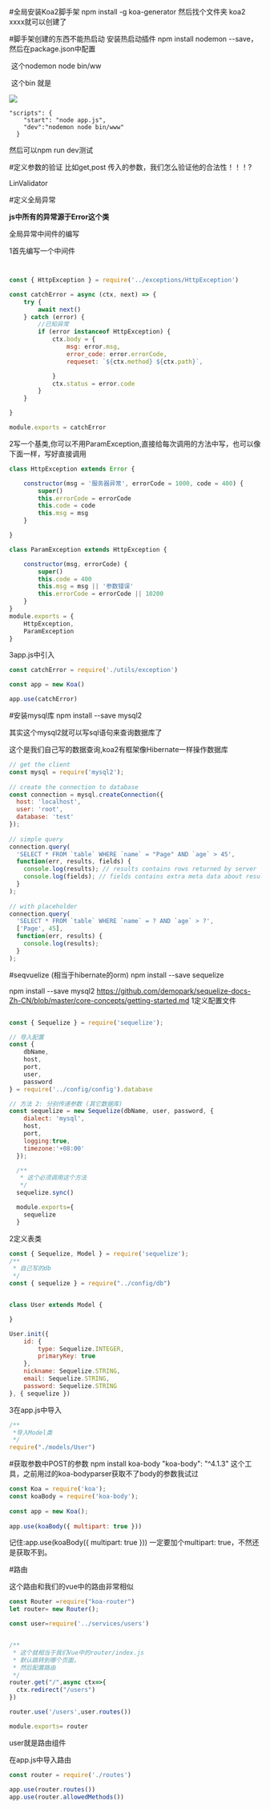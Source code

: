#全局安装Koa2脚手架
	npm install -g koa-generator
	然后找个文件夹
	koa2 xxxx就可以创建了

#脚手架创建的东西不能热启动
	安装热启动插件
	npm install nodemon --save，
	然后在package.json中配置

​	这个nodemon node bin/ww

​	这个bin 就是

![](bin就是node_modules中的bin.JPG)

```
"scripts": {
    "start": "node app.js",
    "dev":"nodemon node bin/www"
  }
```
然后可以npm run dev测试

#定义参数的验证
比如get,post 传入的参数，我们怎么验证他的合法性！！！?

LinValidator

#定义全局异常

**js中所有的异常源于Error这个类**

全局异常中间件的编写

1首先编写一个中间件

```js


const { HttpException } = require('../exceptions/HttpException')

const catchError = async (ctx, next) => {
    try {
        await next()
    } catch (error) {
        //已知异常
        if (error instanceof HttpException) {
            ctx.body = {
                msg: error.msg,
                error_code: error.errorCode,
                requeset: `${ctx.method} ${ctx.path}`,

            }
            ctx.status = error.code
        }
    }

}

module.exports = catchError
```

2写一个基类,你可以不用ParamException,直接给每次调用的方法中写，也可以像下面一样，写好直接调用

```js
class HttpException extends Error {

    constructor(msg = '服务器异常', errorCode = 1000, code = 400) {
        super()
        this.errorCode = errorCode
        this.code = code
        this.msg = msg
    }

}

class ParamException extends HttpException {

    constructor(msg, errorCode) {
        super()
        this.code = 400
        this.msg = msg || '参数错误'
        this.errorCode = errorCode || 10200
    }
}
module.exports = {
    HttpException,
    ParamException
}
```

3app.js中引入

```js
const catchError = require('./utils/exception')

const app = new Koa()

app.use(catchError)
```

#安装mysql库
npm install --save mysql2

其实这个mysql2就可以写sql语句来查询数据库了

这个是我们自己写的数据查询,koa2有框架像Hibernate一样操作数据库

```js
// get the client
const mysql = require('mysql2');
 
// create the connection to database
const connection = mysql.createConnection({
  host: 'localhost',
  user: 'root',
  database: 'test'
});
 
// simple query
connection.query(
  'SELECT * FROM `table` WHERE `name` = "Page" AND `age` > 45',
  function(err, results, fields) {
    console.log(results); // results contains rows returned by server
    console.log(fields); // fields contains extra meta data about results, if available
  }
);
 
// with placeholder
connection.query(
  'SELECT * FROM `table` WHERE `name` = ? AND `age` > ?',
  ['Page', 45],
  function(err, results) {
    console.log(results);
  }
);
```
#seqvuelize (相当于hibernate的orm)
npm install --save sequelize

npm install --save mysql2
https://github.com/demopark/sequelize-docs-Zh-CN/blob/master/core-concepts/getting-started.md
1定义配置文件

```js

const { Sequelize } = require('sequelize');

// 导入配置
const {
    dbName,
    host,
    port,
    user,
    password
} = require('../config/config').database

// 方法 2: 分别传递参数 (其它数据库)
const sequelize = new Sequelize(dbName, user, password, {
    dialect: 'mysql',
    host,
    port,
    logging:true,
    timezone:'+08:00'
  });

  /**
   * 这个必须调用这个方法
   */
  sequelize.sync()

  module.exports={
    sequelize
  }
```

2定义表类

```js
const { Sequelize, Model } = require('sequelize');
/**
 * 自己写的db
 */
const { sequelize } = require("../config/db")


class User extends Model {

}

User.init({
    id: {
        type: Sequelize.INTEGER,
        primaryKey: true
    },
    nickname: Sequelize.STRING,
    email: Sequelize.STRING,
    password: Sequelize.STRING
}, { sequelize })
```

3在app.js中导入

```js
/**
 *导入Model类 
 */
require("./models/User")
```

#获取参数中POST的参数
npm install koa-body
"koa-body": "^4.1.3"
这个工具，之前用过的koa-bodyparser获取不了body的参数我试过

```js
const Koa = require('koa');
const koaBody = require('koa-body');
 
const app = new Koa();
 
app.use(koaBody({ multipart: true }))
```

记住:app.use(koaBody({ multipart: true })) 一定要加个multipart: true，不然还是获取不到。



#路由

这个路由和我们的vue中的路由非常相似

```js
const Router =require("koa-router")
let router= new Router();

const user=require('../services/users')


/**
 * 这个就相当于我们Vue中的router/index.js
 * 默认跳转到哪个页面，
 * 然后配置路由
 */
router.get("/",async ctx=>{
  ctx.redirect("/users")
})

router.use('/users',user.routes())

module.exports= router

```

user就是路由组件

在app.js中导入路由

```js
const router = require('./routes')

app.use(router.routes())
app.use(router.allowedMethods())

```

